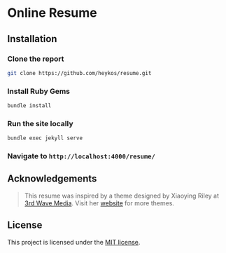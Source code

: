 # Online Resume

## Installation

### Clone the report

```bash
git clone https://github.com/heykos/resume.git
```

### Install Ruby Gems

```bash
bundle install
```

### Run the site locally

```bash
bundle exec jekyll serve
```

### Navigate to `http://localhost:4000/resume/`

## Acknowledgements

> This resume was inspired by a theme designed by Xiaoying Riley at [3rd Wave Media](http://themes.3rdwavemedia.com/).
> Visit her [website](http://themes.3rdwavemedia.com/) for more themes.

## License

This project is licensed under the [MIT license](LICENSE.txt).
